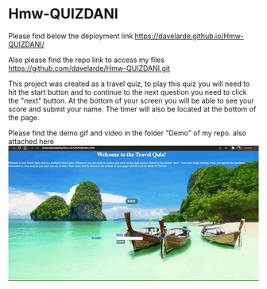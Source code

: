 # Hmw-QUIZDANI
Please find below the deployment link
https://davelarde.github.io/Hmw-QUIZDANI/

Also please find the repo link to access my files
https://github.com/davelarde/Hmw-QUIZDANI.git

This project was created as a travel quiz, to play this quiz you will need to hit the start button and to continue to the next question you need to click the "next" button. 
At the bottom of your screen you will be able to see your score and submit your name.
The timer will also be located at the bottom of the page.

Please find the demo gif and video in the folder "Demo" of my repo. also attached here
![Dani's travel quiz demo](./Demo/danihmw.gif)

